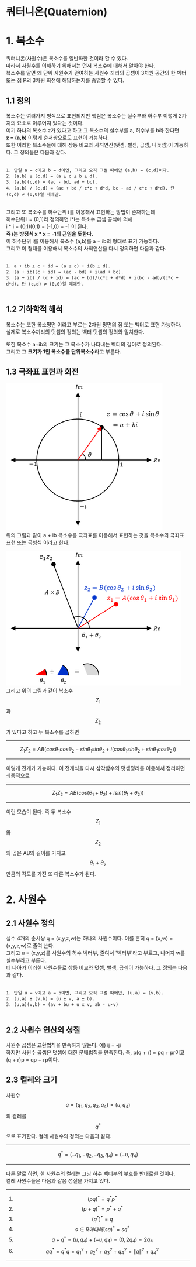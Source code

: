 # 쿼터니온(Quaternion)

# 1. 복소수
쿼터니온(사원수)은 복소수를 일반화한 것이라 할 수 있다.   
따라서 사원수를 이해하기 위해서는 먼저 복소수에 대해서 알아야 한다.   
복소수를 알면 왜 단위 사원수가 관여하는 사원수 끼리의 곱셈이 3차원 공간의 한 벡터 또는 점 P의 3차원 회전에 해당하는지를 증명할 수 있다.

## 1.1 정의
복소수는 여러가지 형식으로 표현되지만 핵심은 복소수는 실수부와 허수부 이렇게 2가지의 요소로 이루어져 있다는 것이다.   
여기 하나의 복소수 z가 있다고 하고 그 복소수의 실수부를 a, 허수부를 b라 한다면   
**z = (a,b)** 이렇게 순서쌍으로도 표현이 가능하다.   
또한 이러한 복소수들에 대해 상등 비교와 사칙연산(덧셈, 뺄셈, 곱셈, 나눗셈)이 가능하다. 그 정의들은 다음과 같다.   
<pre>
<code>
1. 만일 a = c이고 b = d이면, 그리고 오직 그럴 때에만 (a,b) = (c,d)이다.
2. (a,b) ± (c,d) = (a ± c ± b ± d).
3. (a,b)(c,d) = (ac - bd, ad + bc).
4. (a,b) / (c,d) = (ac + bd / c*c + d*d, bc - ad / c*c + d*d). 단 (c,d) ≠ (0,0)일 때에만.
</code>
</pre>

그리고 또 복소수를 허수단위 **i**를 이용해서 표현하는 방법이 존재하는데   
허수단위 i = (0,1)라 정의하면 i*i는 복소수 곱셈 공식에 의해   
i * i = (0,1)(0,1) = (-1,0) = -1 이 된다.   
**즉 i는 방정식 x * x = -1의 근임을 뜻한다.**   
이 허수단위 i를 이용해서 복소수 (a,b)를 a + ib의 형태로 표기 가능하다.   
그리고 이 형태를 이용해서 복소수의 사칙연산을 다시 정의하면 다음과 같다.   
<pre>
<code>
1. a + ib ± c + id = (a ± c) + i(b ± d).
2. (a + ib)(c + id) = (ac - bd) + i(ad + bc).
3. (a + ib) / (c + id) = (ac + bd)/(c*c + d*d) + i(bc - ad)/(c*c + d*d). 단 (c,d) ≠ (0,0)일 때에만.
</code>
</pre>

## 1.2 기하학적 해석
복소수는 또한 복소평면 이라고 부르는 2차원 평면의 점 또는 벡터로 표현 가능하다.   
실제로 복소수끼리의 덧셈의 정의는 벡터 덧셈의 정의와 일치한다.   

또한 복소수 a+ib의 크기는 그 복소수가 나타내는 벡터의 길이로 정의된다.   
그리고 그 **크기가 1인 복소수를 단위복소수**라고 부른다.   

## 1.3 극좌표 표현과 회전
![Alt text](https://github.com/quattroro/Programing-Tip-List/blob/main/GameMath/1.Quaternion/Quaternion_Picture_1.png)   
위의 그림과 같이 a + ib 복소수를 극좌표를 이용해서 표현하는 것을 복소수의 극좌표 표현 또는 극형식 이라고 한다.   


![Alt text](https://github.com/quattroro/Programing-Tip-List/blob/main/GameMath/1.Quaternion/Quaternion_Picture_2.png)   
그리고 위의 그림과 같이 복소수 $$Z_{1}$$과 $$Z_{2}$$가 있다고 하고 두 복소수를 곱하면  
***
$$Z_{1}Z_{2} = AB(cos\theta_{1}cos\theta_{2} - sin\theta_{1}sin\theta_{2} + i(cos\theta_{1}sin\theta_{2} + sin\theta_{1}cos\theta_{2}))$$   
***
이렇게 전개가 가능하다. 이 전개식을 다시 삼각함수의 덧셈정리를 이용해서 정리하면 최종적으로   
***
$$Z_{1}Z_{2} = AB(cos(\theta_{1} + \theta_{2}) + isin(\theta_{1} + \theta_{2}))$$   
***
이런 모습이 된다.
즉 두 복소수 $$Z_{1}$$ 와 $$Z_{2}$$ 의 곱은 AB의 길이를 가지고 $$\theta_{1} + \theta_{2}$$ 만큼의 각도를 가진 또 다른 복소수가 된다.   

# 2. 사원수

## 2.1 사원수 정의
실수 4개의 순서쌍 q = (x,y,z,w)는 하나의 사원수이다. 이를 흔히 q = (u,w) = (x,y,z,w)로 줄여 쓴다.   
그리고 u = (x,y,z)를 사원수의 허수 벡터부, 줄여서 '벡터부'라고 부르고, 나머지 w를 실수부라고 부른다.   
더 나아가 이러한 사원수들로 상등 비교와 덧셈, 뺄셈, 곱셈이 가능하다. 그 정의는 다음과 같다.   
<pre>
<code>
1. 만일 u = v이고 a = b이면, 그리고 오직 그럴 때에만, (u,a) = (v,b).
2. (u,a) ± (v,b) = (u ± v, a ± b).
3. (u,a)(v,b) = (av + bu + u x v, ab - u·v)
</code>
</pre>

## 2.2 사원수 연산의 성질
사원수 곱셈은 교환법칙을 만족하지 않는다. 예) ij = -ji   
하지만 사원수 곱셈은 덧셈에 대한 분배법칙을 만족한다. 즉, p(q + r) = pq + pr이고 (q + r)p = qp + rp이다.   

## 2.3 켤레와 크기
사원수 $$q = (q_{1},q_{2},q_{3},q_{4}) = (u,q_{4})$$ 의 켤레를 $$q^{\ast}$$으로 표기한다. 켤레 사원수의 정의는 다음과 같다.
***
$$q^{\ast} = (-q_{1},-q_{2},-q_{3},q_{4}) = (-u,q_{4})$$
***
다른 말로 하면, 한 사원수의 켤레는 그냥 허수 벡터부의 부호를 반대로한 것이다.   
켤레 사원수들은 다음과 같음 성질을 가지고 있다.
***
1. $$(pq)^{\ast} = q^{\ast}p^{\ast}$$
2. $$(p+q)^{\ast} = p^{\ast} + q^{\ast}$$
3. $$(q^{\ast})^{\ast} = q$$
4. $$s \in R에 대해 (sq)^{\ast} = sq^{\ast}$$
5. $$q + q^{\ast} = (u, q_{4}) + (-u, q_{4}) = (0,2q_{4}) = 2q_{4}$$
6. $$qq^{\ast} = q^{\ast}q = {q_{1}}^{2} + {q_{2}}^{2} + {q_{3}}^{2} +{q_{4}}^{2} = \left\|q\right\|^{2} + {q_{4}^{2}}$$
***
